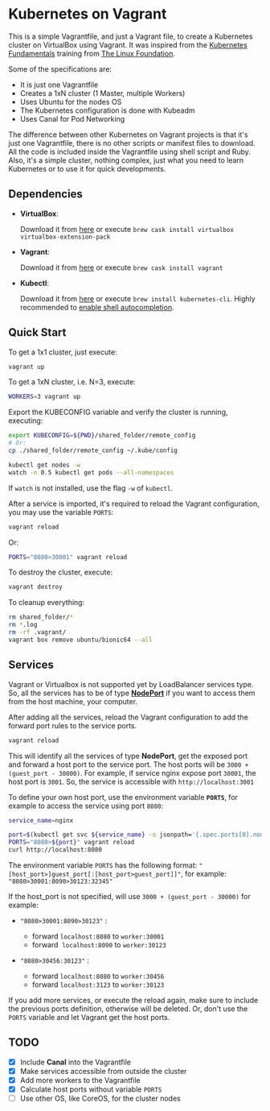 # Kubernetes on Vagrant

This is a simple Vagrantfile, and just a Vagrant file, to create a Kubernetes cluster on VirtualBox using Vagrant. It was inspired from the [Kubernetes Fundamentals](https://www.cncf.io/certification/training/) training from [The Linux Foundation](https://www.cncf.io).

Some of the specifications are:

- It is just one Vagrantfile
- Creates a 1xN cluster (1 Master, multiple Workers)
- Uses Ubuntu for the nodes OS
- The Kubernetes configuration is done with Kubeadm
- Uses Canal for Pod Networking

The difference between other Kubernetes on Vagrant projects is that it's just one Vagrantfile, there is no other scripts or manifest files to download. All the code is included inside the Vagrantfile using shell script and Ruby. Also, it's a simple cluster, nothing complex, just what you need to learn Kubernetes or to use it for quick developments.

## Dependencies

- **VirtualBox**:

  Download it from [here](https://www.virtualbox.org/wiki/Downloads) or execute `brew cask install virtualbox virtualbox-extension-pack`

- **Vagrant**:

  Download it from [here](https://www.vagrantup.com/downloads.html) or execute `brew cask install vagrant`

- **Kubectl**:

  Download it from [here](https://kubernetes.io/docs/tasks/tools/install-kubectl/) or execute `brew install kubernetes-cli`. Highly recommended to [enable shell autocompletion](https://kubernetes.io/docs/tasks/tools/install-kubectl/#enabling-shell-autocompletion).

## Quick Start

To get a 1x1 cluster, just execute:

```bash
vagrant up
```

To get a 1xN cluster, i.e. N=3, execute:

```bash
WORKERS=3 vagrant up
```

Export the KUBECONFIG variable and verify the cluster is running, executing:

```bash
export KUBECONFIG=${PWD}/shared_folder/remote_config
# Or:
cp ./shared_folder/remote_config ~/.kube/config

kubectl get nodes -w
watch -n 0.5 kubectl get pods --all-namespaces
```

If `watch` is not installed, use the flag `-w` of `kubectl`.

After a service is imported, it's required to reload the Vagrant configuration, you may use the variable `PORTS`:

```bash
vagrant reload
```

Or:

```bash
PORTS="8080>30001" vagrant reload
```

To destroy the cluster, execute:

```bash
vagrant destroy
```

To cleanup everything:

```bash
rm shared_folder/*
rm *.log
rm -rf .vagrant/
vagrant box remove ubuntu/bionic64 --all
```

## Services

Vagrant or Virtualbox is not supported yet by LoadBalancer services type. So, all the services has to be of type [**NodePort**](https://kubernetes.io/docs/concepts/services-networking/service/#nodeport) if you want to access them from the host machine, your computer.

After adding all the services, reload the Vagrant configuration to add the forward port rules to the service ports.

```bash
vagrant reload
```

This will identify all the services of type **NodePort**, get the exposed port and forward a host port to the service port. The host ports will be `3000 + (guest_port - 30000)`. For example, if service nginx expose port `30001`, the host port is `3001`. So, the service is accessible with `http://localhost:3001`

To define your own host port, use the environment variable **`PORTS`**, for example to access the service using port `8080`:

```bash
service_name=nginx

port=$(kubectl get svc ${service_name} -o jsonpath='{.spec.ports[0].nodePort}')
PORTS="8080>${port}" vagrant reload
curl http://localhost:8080
```

The environment variable `PORTS` has the following format: `"[host_port>]guest_port[:[host_port>guest_port]]"`, for example: `"8080>30001:8090>30123:32345"`

If the host_port is not specified, will use `3000 + (guest_port - 30000)` for example:

- `"8080>30001:8090>30123"` :
  - forward​  `localhost:8080` to `worker:30001`
  - forward ​ `localhost:8090` to `worker:30123`

- `"8080>30456:30123"` :
  - forward​  `localhost:8080` to `worker:30456`
  - forward​  `localhost:3123` to `worker:30123`

If you add more services, or execute the reload again, make sure to include the previous ports definition, otherwise will be deleted. Or, don't use the `PORTS` variable and let Vagrant get the host ports.

## TODO

- [x] Include **Canal** into the Vagrantfile
- [x] Make services accessible from outside the cluster
- [x] Add more workers to the Vagrantfile
- [x] Calculate host ports without variable `PORTS`
- [ ] Use other OS, like CoreOS, for the cluster nodes
